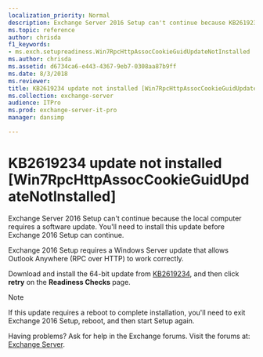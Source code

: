 ```yaml
---
localization_priority: Normal
description: Exchange Server 2016 Setup can't continue because KB2619234 isn't installed on the local Windows server.
ms.topic: reference
author: chrisda
f1_keywords:
- ms.exch.setupreadiness.Win7RpcHttpAssocCookieGuidUpdateNotInstalled
ms.author: chrisda
ms.assetid: d6734ca6-e443-4367-9eb7-0308aa87b9ff
ms.date: 8/3/2018
ms.reviewer: 
title: KB2619234 update not installed [Win7RpcHttpAssocCookieGuidUpdateNotInstalled]
ms.collection: exchange-server
audience: ITPro
ms.prod: exchange-server-it-pro
manager: dansimp

---
```


# KB2619234 update not installed [Win7RpcHttpAssocCookieGuidUpdateNotInstalled]

Exchange Server 2016 Setup can't continue because the local computer requires a software update. You'll need to install this update before Exchange 2016 Setup can continue.

Exchange 2016 Setup requires a Windows Server update that allows Outlook Anywhere (RPC over HTTP) to work correctly.

Download and install the 64-bit update from [KB2619234](http://go.microsoft.com/fwlink/?linkid=3052&kbid=2619234), and then click **retry** on the **Readiness Checks** page.

> [!NOTE]
> If this update requires a reboot to complete installation, you'll need to exit Exchange 2016 Setup, reboot, and then start Setup again.

Having problems? Ask for help in the Exchange forums. Visit the forums at: [Exchange Server](https://go.microsoft.com/fwlink/p/?linkId=60612).
